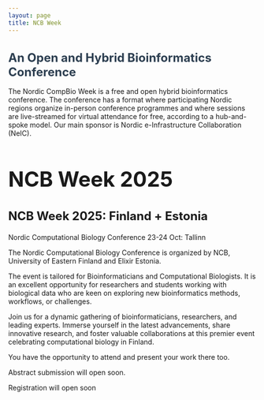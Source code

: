 ```yaml
---
layout: page
title: NCB Week
---
```


<h1 style="font-size:24px; color:#2c3e50;">An Open and Hybrid Bioinformatics Conference</h1>  

The Nordic CompBio Week is a free and open hybrid bioinformatics conference. The conference has a format where participating Nordic regions organize in-person conference programmes and where sessions are live-streamed for virtual attendance for free, according to a hub-and-spoke model. Our main sponsor is Nordic e-Infrastructure Collaboration (NeIC).​



<h2 style="font-size:42px;">NCB Week 2025​​</h2>  

<h2 style="font-size:24px;">NCB Week 2025: Finland + Estonia​​</h2>  

Nordic Computational Biology Conference
23-24 Oct: Tallinn

The Nordic Computational Biology Conference is organized by NCB, University of Eastern Finland and Elixir Estonia.  

The event is tailored for Bioinformaticians and Computational Biologists. It is an excellent opportunity for researchers and students working with biological data who are keen on exploring new bioinformatics methods, workflows, or challenges.  

Join us for a dynamic gathering of bioinformaticians, researchers, and leading experts. Immerse yourself in the latest advancements, share innovative research, and foster valuable collaborations at this premier event celebrating computational biology in Finland.​  

You have the opportunity to attend and present your work there too.  

Abstract submission will open soon.  

Registration will open soon 